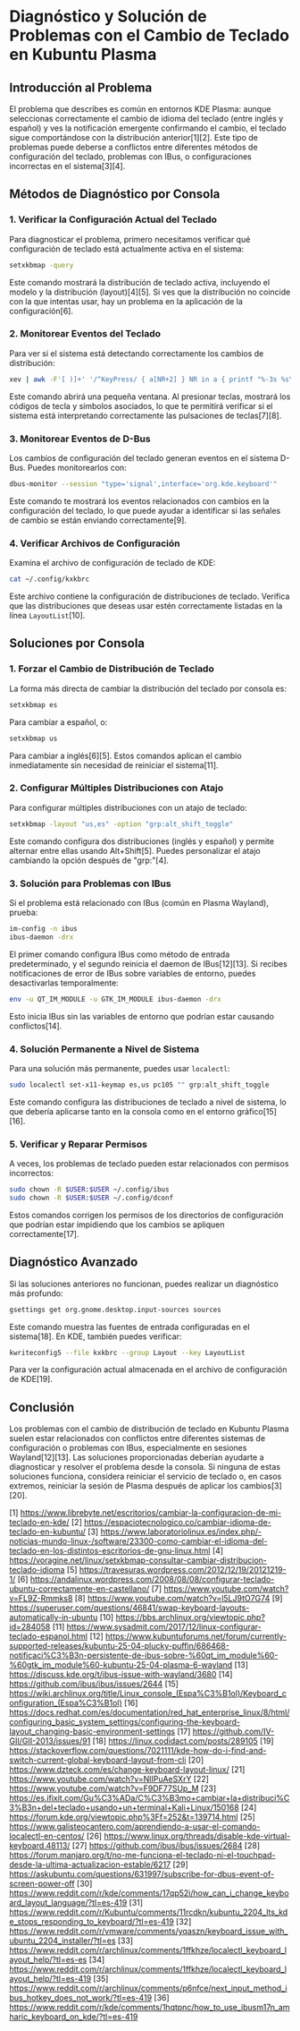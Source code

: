# Diagnóstico y Solución de Problemas con el Cambio de Teclado en Kubuntu Plasma

## Introducción al Problema

El problema que describes es común en entornos KDE Plasma: aunque seleccionas correctamente el cambio de idioma del teclado (entre inglés y español) y ves la notificación emergente confirmando el cambio, el teclado sigue comportándose con la distribución anterior[1][2]. Este tipo de problemas puede deberse a conflictos entre diferentes métodos de configuración del teclado, problemas con IBus, o configuraciones incorrectas en el sistema[3][4].

## Métodos de Diagnóstico por Consola

### 1. Verificar la Configuración Actual del Teclado

Para diagnosticar el problema, primero necesitamos verificar qué configuración de teclado está actualmente activa en el sistema:

```bash
setxkbmap -query
```

Este comando mostrará la distribución de teclado activa, incluyendo el modelo y la distribución (layout)[4][5]. Si ves que la distribución no coincide con la que intentas usar, hay un problema en la aplicación de la configuración[6].

### 2. Monitorear Eventos del Teclado

Para ver si el sistema está detectando correctamente los cambios de distribución:

```bash
xev | awk -F'[ )]+' '/^KeyPress/ { a[NR+2] } NR in a { printf "%-3s %s\n", $5, $8 }'
```

Este comando abrirá una pequeña ventana. Al presionar teclas, mostrará los códigos de tecla y símbolos asociados, lo que te permitirá verificar si el sistema está interpretando correctamente las pulsaciones de teclas[7][8].

### 3. Monitorear Eventos de D-Bus

Los cambios de configuración del teclado generan eventos en el sistema D-Bus. Puedes monitorearlos con:

```bash
dbus-monitor --session "type='signal',interface='org.kde.keyboard'"
```

Este comando te mostrará los eventos relacionados con cambios en la configuración del teclado, lo que puede ayudar a identificar si las señales de cambio se están enviando correctamente[9].

### 4. Verificar Archivos de Configuración

Examina el archivo de configuración de teclado de KDE:

```bash
cat ~/.config/kxkbrc
```

Este archivo contiene la configuración de distribuciones de teclado. Verifica que las distribuciones que deseas usar estén correctamente listadas en la línea `LayoutList`[10].

## Soluciones por Consola

### 1. Forzar el Cambio de Distribución de Teclado

La forma más directa de cambiar la distribución del teclado por consola es:

```bash
setxkbmap es
```

Para cambiar a español, o:

```bash
setxkbmap us
```

Para cambiar a inglés[6][5]. Estos comandos aplican el cambio inmediatamente sin necesidad de reiniciar el sistema[11].

### 2. Configurar Múltiples Distribuciones con Atajo

Para configurar múltiples distribuciones con un atajo de teclado:

```bash
setxkbmap -layout "us,es" -option "grp:alt_shift_toggle"
```

Este comando configura dos distribuciones (inglés y español) y permite alternar entre ellas usando Alt+Shift[5]. Puedes personalizar el atajo cambiando la opción después de "grp:"[4].

### 3. Solución para Problemas con IBus

Si el problema está relacionado con IBus (común en Plasma Wayland), prueba:

```bash
im-config -n ibus
ibus-daemon -drx
```

El primer comando configura IBus como método de entrada predeterminado, y el segundo reinicia el daemon de IBus[12][13]. Si recibes notificaciones de error de IBus sobre variables de entorno, puedes desactivarlas temporalmente:

```bash
env -u QT_IM_MODULE -u GTK_IM_MODULE ibus-daemon -drx
```

Esto inicia IBus sin las variables de entorno que podrían estar causando conflictos[14].

### 4. Solución Permanente a Nivel de Sistema

Para una solución más permanente, puedes usar `localectl`:

```bash
sudo localectl set-x11-keymap es,us pc105 "" grp:alt_shift_toggle
```

Este comando configura las distribuciones de teclado a nivel de sistema, lo que debería aplicarse tanto en la consola como en el entorno gráfico[15][16].

### 5. Verificar y Reparar Permisos

A veces, los problemas de teclado pueden estar relacionados con permisos incorrectos:

```bash
sudo chown -R $USER:$USER ~/.config/ibus
sudo chown -R $USER:$USER ~/.config/dconf
```

Estos comandos corrigen los permisos de los directorios de configuración que podrían estar impidiendo que los cambios se apliquen correctamente[17].

## Diagnóstico Avanzado

Si las soluciones anteriores no funcionan, puedes realizar un diagnóstico más profundo:

```bash
gsettings get org.gnome.desktop.input-sources sources
```

Este comando muestra las fuentes de entrada configuradas en el sistema[18]. En KDE, también puedes verificar:

```bash
kwriteconfig5 --file kxkbrc --group Layout --key LayoutList
```

Para ver la configuración actual almacenada en el archivo de configuración de KDE[19].

## Conclusión

Los problemas con el cambio de distribución de teclado en Kubuntu Plasma suelen estar relacionados con conflictos entre diferentes sistemas de configuración o problemas con IBus, especialmente en sesiones Wayland[12][13]. Las soluciones proporcionadas deberían ayudarte a diagnosticar y resolver el problema desde la consola. Si ninguna de estas soluciones funciona, considera reiniciar el servicio de teclado o, en casos extremos, reiniciar la sesión de Plasma después de aplicar los cambios[3][20].

[1] https://www.librebyte.net/escritorios/cambiar-la-configuracion-de-mi-teclado-en-kde/
[2] https://espaciotecnologico.co/cambiar-idioma-de-teclado-en-kubuntu/
[3] https://www.laboratoriolinux.es/index.php/-noticias-mundo-linux-/software/23300-como-cambiar-el-idioma-del-teclado-en-los-distintos-escritorios-de-gnu-linux.html
[4] https://voragine.net/linux/setxkbmap-consultar-cambiar-distribucion-teclado-idioma
[5] https://travesuras.wordpress.com/2012/12/19/20121219-1/
[6] https://andalinux.wordpress.com/2008/08/08/configurar-teclado-ubuntu-correctamente-en-castellano/
[7] https://www.youtube.com/watch?v=FL9Z-Rmmks8
[8] https://www.youtube.com/watch?v=l5LJ9tO7G74
[9] https://superuser.com/questions/46841/swap-keyboard-layouts-automatically-in-ubuntu
[10] https://bbs.archlinux.org/viewtopic.php?id=284058
[11] https://www.sysadmit.com/2017/12/linux-configurar-teclado-espanol.html
[12] https://www.kubuntuforums.net/forum/currently-supported-releases/kubuntu-25-04-plucky-puffin/686468-notificaci%C3%B3n-persistente-de-ibus-sobre-%60qt_im_module%60-%60gtk_im_module%60-kubuntu-25-04-plasma-6-wayland
[13] https://discuss.kde.org/t/ibus-issue-with-wayland/3680
[14] https://github.com/ibus/ibus/issues/2644
[15] https://wiki.archlinux.org/title/Linux_console_(Espa%C3%B1ol)/Keyboard_configuration_(Espa%C3%B1ol)
[16] https://docs.redhat.com/es/documentation/red_hat_enterprise_linux/8/html/configuring_basic_system_settings/configuring-the-keyboard-layout_changing-basic-environment-settings
[17] https://github.com/IV-GII/GII-2013/issues/91
[18] https://linux.codidact.com/posts/289105
[19] https://stackoverflow.com/questions/7021111/kde-how-do-i-find-and-switch-current-global-keyboard-layout-from-cli
[20] https://www.dzteck.com/es/change-keyboard-layout-linux/
[21] https://www.youtube.com/watch?v=NlIPuAeSXrY
[22] https://www.youtube.com/watch?v=F9DF77SUp_M
[23] https://es.ifixit.com/Gu%C3%ADa/C%C3%B3mo+cambiar+la+distribuci%C3%B3n+del+teclado+usando+un+terminal+Kali+Linux/150168
[24] https://forum.kde.org/viewtopic.php%3Ff=252&t=139714.html
[25] https://www.galisteocantero.com/aprendiendo-a-usar-el-comando-localectl-en-centos/
[26] https://www.linux.org/threads/disable-kde-virtual-keyboard.48113/
[27] https://github.com/ibus/ibus/issues/2684
[28] https://forum.manjaro.org/t/no-me-funciona-el-teclado-ni-el-touchpad-desde-la-ultima-actualizacion-estable/6217
[29] https://askubuntu.com/questions/631997/subscribe-for-dbus-event-of-screen-power-off
[30] https://www.reddit.com/r/kde/comments/17qp52i/how_can_i_change_keyboard_layout_language/?tl=es-419
[31] https://www.reddit.com/r/Kubuntu/comments/11rcdkn/kubuntu_2204_lts_kde_stops_responding_to_keyboard/?tl=es-419
[32] https://www.reddit.com/r/vmware/comments/yqaszn/keyboard_issue_with_ubuntu_2204_installer/?tl=es
[33] https://www.reddit.com/r/archlinux/comments/1ffkhze/localectl_keyboard_layout_help/?tl=es-es
[34] https://www.reddit.com/r/archlinux/comments/1ffkhze/localectl_keyboard_layout_help/?tl=es-419
[35] https://www.reddit.com/r/archlinux/comments/p6nfce/next_input_method_ibus_hotkey_does_not_work/?tl=es-419
[36] https://www.reddit.com/r/kde/comments/1hqtpnc/how_to_use_ibusm17n_amharic_keyboard_on_kde/?tl=es-419
